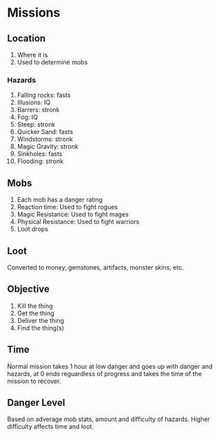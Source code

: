 # Missions

## Location
1. Where it is 
2. Used to determine mobs
### Hazards
1. Falling rocks: fasts
2. Illusions: IQ
3. Barrers: stronk
4. Fog: IQ
5. Steep: stronk
6. Quicker Sand: fasts
7. Windstorms: stronk
8. Magic Gravity: stronk
9. Sinkholes: fasts
10. Flooding: stronk 

## Mobs
1. Each mob has a danger rating
2. Reaction time: Used to fight rogues
3. Magic Resistance: Used to fight mages
4. Physical Resistance: Used to fight warriors
5. Loot drops

## Loot
Converted to money, gemstones, artifacts, monster skins, etc.

## Objective
1. Kill the thing
2. Get the thing
3. Deliver the thing
4. Find the thing(s)

## Time 
Normal mission takes 1 hour at low danger and goes up with danger and hazards, at 0 ends reguardless of progress and takes the time of the mission to recover.

## Danger Level
Based on adverage mob stats, amount and difficulty of hazards. Higher difficulty affects time and loot.
